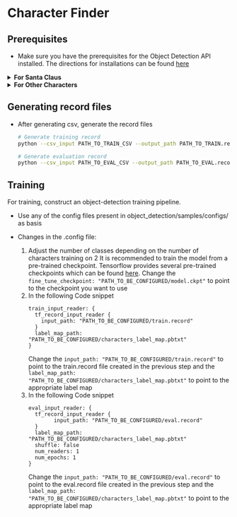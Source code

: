 # Character Finder

## Prerequisites 
* Make sure you have the prerequisites for the Object Detection API installed. The directions for installations can be found [here](https://github.com/tensorflow/models/blob/master/research/object_detection/g3doc/installation.md)

<details>
<summary><b>For Santa Claus</b></summary>

* Download the [training](https://www.dropbox.com/s/c8tbm4obfdupqgs/santa.zip?dl=1) images in character-finder/characters directory  and [evaluation](https://www.dropbox.com/s/xij9f2r1wzksfso/santa.zip?dl=1) images in the characterfinder/eval\_image directory
**This only downloads the images for Santa Claus.**

Run the following commands 
```
 # Unzip the contents
 # From character-finder/characters
 unzip santa.zip  
 # From character-finder/eval_images
 unzip santa.zip
 
 # From character-finder/
 python change_csv.py
 # This will change the path in the already existing csvs to point to the images in the correct directory
 
```
</details>
<details>
<summary><b>For Other Characters</b></summary>

* Make a new directory in the character-finder/characters folder and name it the character. For example <br>
	` mkdir characters/foobar ` <br> Similarly do the same for the evaluation images <br>
	` mkdir eval_images/foobar ` <br>

* Save all training images for that character in `characters/foobar` and the evaluation images in `eval\_images/foobar`
* Next step is to get bounding box imformation about the characters and store it in a csv which will later be converted to tf.record file. Done for both training and evaluation images.
* Run the following command
	```
	# For Training Images
	python detect_labels.py --annotation_file PATH_TO_CSV --images characters/
	# For Evaluation Images
	python detect_labels.py --annotation_file PATH_TO_CSV --images eval_images/
	```
**Note: Already existing train.csv and eval.csv have bounding box information for images of Santa Claus**
* Label the images by clicking on the top left of the characters face first and then on the bottom right

	![](https://media.giphy.com/media/xUNd9BNT18JAOzc0wM/giphy.gif)
* Modify the `characters_label_map.pbtext` file depending on number of characters. For example
	```
	item {
	    id: 1
	    name: foobar1
	}
	item {
	    id: 2
	    name: foobar2
	}
	```
</details>

## Generating record files


* After generating csv, generate the record files
	 ``` bash
	# Generate training record
	python --csv_input PATH_TO_TRAIN_CSV --output_path PATH_TO_TRAIN.record --label_map_path characters_label_map.pbtext 
	``` 
	``` bash
	# Generate evaluation record
	python --csv_input PATH_TO_EVAL_CSV --output_path PATH_TO_EVAL.record --label_map_path characters_label_map.pbtext 
	```


## Training
For training, construct an object-detection training pipeline. 
* Use any of the config files present in object\_detection/samples/configs/ as basis

* Changes in the .config file:
	1. Adjust the number of classes depending on the number of characters training on
	2 It is recommended to train the model from a pre-trained checkpoint. Tensorflow provides several pre-trained checkpoints which can be found [here](https://github.com/tensorflow/models/blob/master/research/object_detection/g3doc/detection_model_zoo.md). Change the<br> ` fine_tune_checkpoint: "PATH_TO_BE_CONFIGURED/model.ckpt" ` to point to the checkpoint you want to use 
	3. In the following Code snippet
		```
		train_input_reader: {
		  tf_record_input_reader {
		    input_path: "PATH_TO_BE_CONFIGURED/train.record"
		  }
		  label_map_path: "PATH_TO_BE_CONFIGURED/characters_label_map.pbtxt"
		}
		```
		Change the ` input_path: "PATH_TO_BE_CONFIGURED/train.record" ` to point to the train.record file created in the previous step and the ` label_map_path: "PATH_TO_BE_CONFIGURED/characters_label_map.pbtxt" ` to point to the appropriate label map
	3. In the following Code snippet
		```
		eval_input_reader: {
  		  tf_record_input_reader {
    		    input_path: "PATH_TO_BE_CONFIGURED/eval.record"
  		  }
  		  label_map_path: "PATH_TO_BE_CONFIGURED/characters_label_map.pbtxt"
  		  shuffle: false
  		  num_readers: 1
  		  num_epochs: 1
		}
		```
		Change the ` input_path: "PATH_TO_BE_CONFIGURED/eval.record" ` to point to the eval.record file created in the previous step and the ` label_map_path: "PATH_TO_BE_CONFIGURED/characters_label_map.pbtxt" ` to point to the appropriate label map


